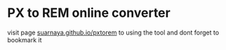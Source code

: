 # PX to REM online converter

visit page [suarnaya.github.io/pxtorem](https://suarnaya.github.io/pxtorem) to using the tool
and dont forget to bookmark it
